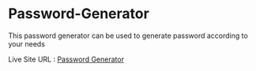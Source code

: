 # Password-Generator
This password generator can be used to generate password according to your needs

Live Site URL : [Password Generator](https://khush-01.github.io/Password-Generator/)
